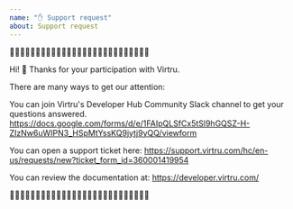 ```yaml
---
name: "✋ Support request"
about: Support request
---
```


🛑🛑🛑🛑🛑🛑🛑🛑🛑🛑🛑🛑🛑🛑🛑🛑🛑🛑🛑🛑🛑🛑🛑🛑🛑🛑🛑

Hi! 👋 Thanks for your participation with Virtru.

There are many ways to get our attention:

You can join Virtru's Developer Hub Community Slack channel to get your questions answered.
https://docs.google.com/forms/d/e/1FAIpQLSfCx5tSl9hGQSZ-H-ZIzNw6uWIPN3_HSpMtYssKQ9jytj9yQQ/viewform

You can open a support ticket here:
https://support.virtru.com/hc/en-us/requests/new?ticket_form_id=360001419954

You can review the documentation at:
https://developer.virtru.com/

🛑🛑🛑🛑🛑🛑🛑🛑🛑🛑🛑🛑🛑🛑🛑🛑🛑🛑🛑🛑🛑🛑🛑🛑🛑🛑🛑
